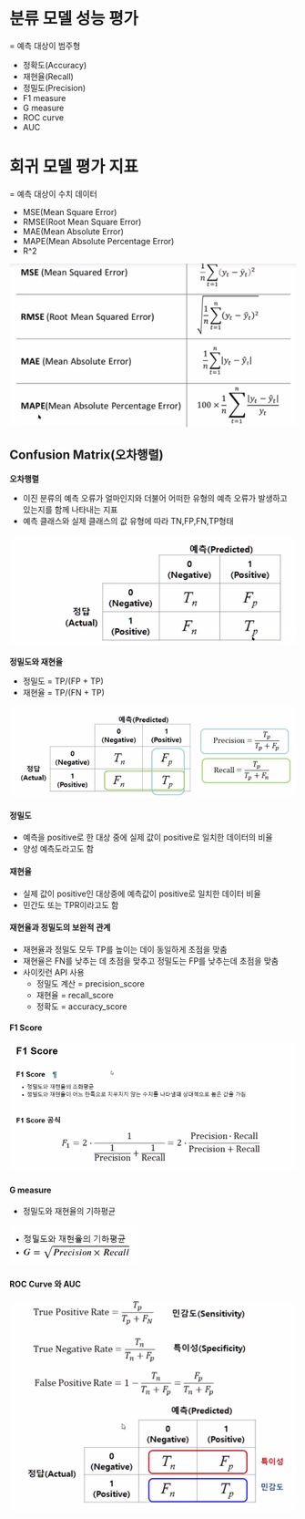 # 분류 모델 성능 평가 
= 예측 대상이 범주형
- 정확도(Accuracy)
- 재현율(Recall)
- 정밀도(Precision)
- F1 measure
- G measure
- ROC curve
- AUC

# 회귀 모델 평가 지표
= 예측 대상이 수치 데이터
- MSE(Mean Square Error)
- RMSE(Root Mean Square Error)
- MAE(Mean Absolute Error)
- MAPE(Mean Absolute Percentage Error)
- R^2

![image-20210723113950739](md-images/image-20210723113950739.png)



## Confusion Matrix(오차행렬)
**오차행렬**
- 이진 분류의 예측 오류가 얼마인지와 더불어 어떠한 유형의 예측 오류가 발생하고 있는지를 함께 나타내는 지표
- 예측 클래스와 실제 클래스의 값 유형에 따라 TN,FP,FN,TP형태

![image-20210723132813475](md-images/image-20210723132813475.png)

**정밀도와 재현율**

- 정밀도 = TP/(FP + TP)
- 재현율 = TP/(FN + TP)

![image-20210723134424670](md-images/image-20210723134424670.png)

#### 정밀도

- 예측을 positive로 한 대상 중에 실제 값이 positive로 일치한 데이터의 비율
- 양성 예측도라고도 함

#### 재현율

- 실제 값이 positive인 대상중에 예측값이 positive로 일치한 데이터 비율
- 민간도 또는 TPR이라고도 함



#### 재현율과 정밀도의 보완적 관계

- 재현율과 정밀도 모두 TP를 높이는 데이 동일하게 초점을 맞춤
- 재현율은 FN를 낮추는 데 초점을 맞추고 정밀도는 FP를 낮추는데 초점을 맞춤
- 사이킷런 API 사용
  - 정밀도 계산 = precision_score
  - 재현율 = recall_score
  - 정확도 = accuracy_score



#### F1 Score

![image-20210723154103237](md-images/image-20210723154103237.png)



#### G measure

- 정밀도와 재현율의 기하평균

![image-20210723160323451](md-images/image-20210723160323451.png)





#### ROC Curve 와 AUC

![image-20210723160559519](md-images/image-20210723160559519.png)

